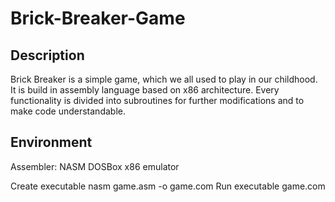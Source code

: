 # Brick-Breaker-Game
## Description
Brick Breaker is a simple game, which we all used to play in our childhood. It is build in assembly language based on x86 architecture. Every functionality is divided into subroutines for further modifications and to make code understandable.

## Environment
Assembler:       NASM
DOSBox x86 emulator

Create executable
nasm game.asm -o game.com
Run executable
game.com
